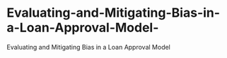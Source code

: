 # Evaluating-and-Mitigating-Bias-in-a-Loan-Approval-Model-
Evaluating and Mitigating Bias in a Loan Approval Model 
